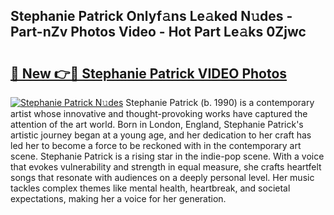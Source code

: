 ## Stephanie Patrick Onlyf𝚊ns Le𝚊ked N𝚞des - Part-nZv Photos Video - Hot Part Le𝚊ks 0Zjwc

# <h2><a href="http://ac20045.deff.icu/?id=Stephanie+Patrick">🔗 New 👉🔴 Stephanie Patrick VIDEO Photos</a></h2>

[![Stephanie Patrick N𝚞des](https://i.imgur.com/rIISA9y.gif)](http://ac20045.deff.icu/?id=Stephanie+Patrick)
Stephanie Patrick (b. 1990) is a contemporary artist whose innovative and thought-provoking works have captured the attention of the art world. Born in London, England, Stephanie Patrick's artistic journey began at a young age, and her dedication to her craft has led her to become a force to be reckoned with in the contemporary art scene. Stephanie Patrick is a rising star in the indie-pop scene. With a voice that evokes vulnerability and strength in equal measure, she crafts heartfelt songs that resonate with audiences on a deeply personal level. Her music tackles complex themes like mental health, heartbreak, and societal expectations, making her a voice for her generation.
